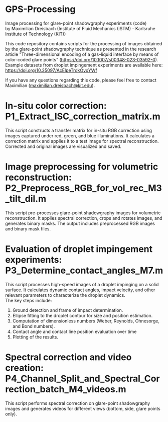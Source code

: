 # GPS-Processing
Image processing for glare-point shadowgraphy experiments (code) \
by Maximilian Dreisbach (Institute of Fluid Mechanics (ISTM) - Karlsruhe Institute of Technology (KIT))

This code repository contains scripts for the processing of images obtained by the glare-point shadowgraphy technique as presented in the research article "Three-dimensional encoding of a gas–liquid interface by means of color-coded glare points" (https://doi.org/10.1007/s00348-023-03592-0). \
Example datasets from droplet impingement experiments are available here: https://doi.org/10.35097/AcElpeTrdkOvxYWf

If you have any questions regarding this code, please feel free to contact Maximilian (maximilian.dreisbach@kit.edu).


# In-situ color correction: P1_Extract_ISC_correction_matrix.m
This script constructs a transfer matrix for in-situ RGB correction using images captured under red, green, and blue illuminations. It calculates a correction matrix and applies it to a test image for spectral reconstruction. Corrected and original images are visualized and saved.

# Image preprocessing for volumetric reconstruction: P2_Preprocess_RGB_for_vol_rec_M3_tilt_dil.m
This script pre-processes glare-point shadowgraphy images for volumetric reconstruction. It applies spectral correction, crops and rotates images, and generates binary masks. The output includes preprocessed RGB images and binary mask files.

# Evaluation of droplet impingement experiments: P3_Determine_contact_angles_M7.m
This script processes high-speed images of a droplet impinging on a solid surface. It calculates dynamic contact angles, impact velocity, and other relevant parameters to characterize the droplet dynamics.\
The key steps include:
  1. Ground detection and frame of impact determination.
  2. Ellipse fitting to the droplet contour for size and position estimation.
  3. Computation of dimensionless numbers (Weber, Reynolds, Ohnesorge, and Bond numbers).
  4. Contact angle and contact line position evaluation over time
  5. Plotting of the results.

# Spectral correction and video creation: P4_Channel_Split_and_Spectral_Correction_batch_M4_videos.m
This script performs spectral correction on glare-point shadowgraphy images and generates videos for different views (bottom, side, glare points only).
